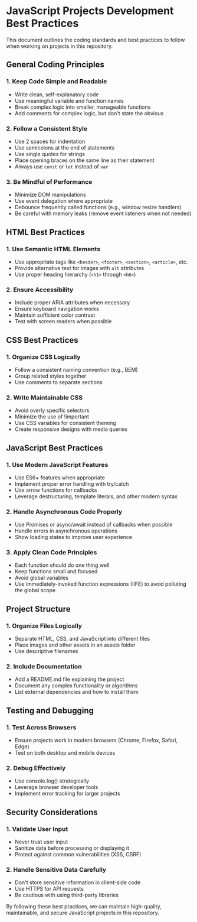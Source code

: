 # JavaScript Projects Development Best Practices

This document outlines the coding standards and best practices to follow when working on projects in this repository.

## General Coding Principles

### 1. Keep Code Simple and Readable

- Write clean, self-explanatory code
- Use meaningful variable and function names
- Break complex logic into smaller, manageable functions
- Add comments for complex logic, but don't state the obvious

### 2. Follow a Consistent Style

- Use 2 spaces for indentation
- Use semicolons at the end of statements
- Use single quotes for strings
- Place opening braces on the same line as their statement
- Always use `const` or `let` instead of `var`

### 3. Be Mindful of Performance

- Minimize DOM manipulations
- Use event delegation where appropriate
- Debounce frequently called functions (e.g., window resize handlers)
- Be careful with memory leaks (remove event listeners when not needed)

## HTML Best Practices

### 1. Use Semantic HTML Elements

- Use appropriate tags like `<header>`, `<footer>`, `<section>`, `<article>`, etc.
- Provide alternative text for images with `alt` attributes
- Use proper heading hierarchy (`<h1>` through `<h6>`)

### 2. Ensure Accessibility

- Include proper ARIA attributes when necessary
- Ensure keyboard navigation works
- Maintain sufficient color contrast
- Test with screen readers when possible

## CSS Best Practices

### 1. Organize CSS Logically

- Follow a consistent naming convention (e.g., BEM)
- Group related styles together
- Use comments to separate sections

### 2. Write Maintainable CSS

- Avoid overly specific selectors
- Minimize the use of !important
- Use CSS variables for consistent theming
- Create responsive designs with media queries

## JavaScript Best Practices

### 1. Use Modern JavaScript Features

- Use ES6+ features when appropriate
- Implement proper error handling with try/catch
- Use arrow functions for callbacks
- Leverage destructuring, template literals, and other modern syntax

### 2. Handle Asynchronous Code Properly

- Use Promises or async/await instead of callbacks when possible
- Handle errors in asynchronous operations
- Show loading states to improve user experience

### 3. Apply Clean Code Principles

- Each function should do one thing well
- Keep functions small and focused
- Avoid global variables
- Use immediately-invoked function expressions (IIFE) to avoid polluting the global scope

## Project Structure

### 1. Organize Files Logically

- Separate HTML, CSS, and JavaScript into different files
- Place images and other assets in an assets folder
- Use descriptive filenames

### 2. Include Documentation

- Add a README.md file explaining the project
- Document any complex functionality or algorithms
- List external dependencies and how to install them

## Testing and Debugging

### 1. Test Across Browsers

- Ensure projects work in modern browsers (Chrome, Firefox, Safari, Edge)
- Test on both desktop and mobile devices

### 2. Debug Effectively

- Use console.log() strategically
- Leverage browser developer tools
- Implement error tracking for larger projects

## Security Considerations

### 1. Validate User Input

- Never trust user input
- Sanitize data before processing or displaying it
- Protect against common vulnerabilities (XSS, CSRF)

### 2. Handle Sensitive Data Carefully

- Don't store sensitive information in client-side code
- Use HTTPS for API requests
- Be cautious with using third-party libraries

By following these best practices, we can maintain high-quality, maintainable, and secure JavaScript projects in this repository.

